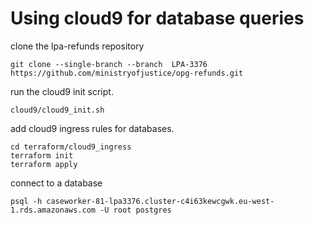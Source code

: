 # Using cloud9 for database queries

clone the lpa-refunds repository
```
git clone --single-branch --branch  LPA-3376  https://github.com/ministryofjustice/opg-refunds.git
```

run the cloud9 init script.
```
cloud9/cloud9_init.sh
```

add cloud9 ingress rules for databases.
```
cd terraform/cloud9_ingress
terraform init
terraform apply
```

connect to a database
```
psql -h caseworker-81-lpa3376.cluster-c4i63kewcgwk.eu-west-1.rds.amazonaws.com -U root postgres
```

<!-- git clone --single-branch --branch  LPA-3334-ecs-move  https://github.com/ministryofjustice/opg-refunds.git -->